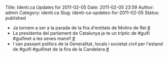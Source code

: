 Title: Identi.ca Updates for 2011-02-05
Date: 2011-02-05 23:59
Author: admin
Category: identi.ca
Slug: identi-ca-updates-for-2011-02-05
Status: published

- Ja tornem a ser a la parada de la fira d'entitats de Molins de Rei [\#](http://identi.ca/notice/63755354)
- La presidenta del parlament de Catalunya ja te un tríptic de \#guifi \#guifinet a les seves mans!! [\#](http://identi.ca/notice/63760081)
- I van passant polítics de la Generalitat, locals i societat civil per l'estand de \#guifi \#guifinet de la fira de la Candelera [\#](http://identi.ca/notice/63781272)
